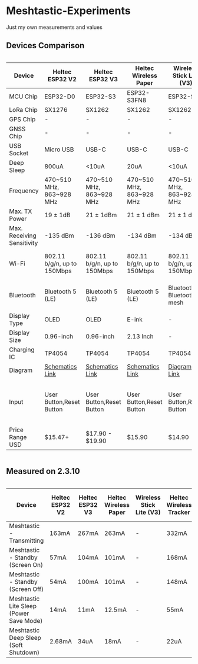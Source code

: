 # Meshtastic-Experiments
Just my own measurements and values

## Devices Comparison

<div style="overflow-x: auto;">
  <table>
    <thead>
      <tr>
        <th>Device</th>
        <th>Heltec ESP32 V2</th>
        <th>Heltec ESP32 V3</th>
        <th>Heltec Wireless Paper</th>
        <th>Wireless Stick Lite (V3)</th>
        <th>Heltec Wireless Tracker</th>
        <th>Heltec Capsule Sensor V3</th>
        <th>T-Deck</th>
        <th>RAK nRF52840</th>
      </tr>
    </thead>
    <tbody>
      <tr>
        <td>MCU Chip</td>
        <td>ESP32-D0</td>
        <td>ESP32-S3</td>
        <td>ESP32-S3FN8</td>
        <td>ESP32-S3</td>
        <td>ESP32-S3FN8</td>
        <td>ESP32-S3FN8</td>
        <td>ESP32-S3FN16R8</td>
        <td>RAK4631</td>
      </tr>
      <tr>
        <td>LoRa Chip</td>
        <td>SX1276</td>
        <td>SX1262</td>
        <td>SX1262</td>
        <td>SX1262</td>
        <td>SX1262</td>
        <td>SX1262</td>
        <td>SX1262</td>
        <td>SX1262</td>
      </tr>
      <tr>
        <td>GPS Chip</td>
        <td>-</td>
        <td>-</td>
        <td>-</td>
        <td>-</td>
        <td>UC6580</td>
        <td>-</td>
        <td>-</td>
        <td>-</td>
      </tr>
      <tr>
        <td>GNSS Chip</td>
        <td>-</td>
        <td>-</td>
        <td>-</td>
        <td>-</td>
        <td>-</td>
        <td>L76k</td>
        <td>-</td>
        <td>-</td>
      </tr>
      <tr>
        <td>USB Socket</td>
        <td>Micro USB</td>
        <td>USB-C</td>
        <td>USB-C</td>
        <td>USB-C</td>
        <td>USB-C</td>
        <td>Wireless Boot</td>
        <td>USB-C</td>
        <td>USB-C</td>
      </tr>
      <tr>
        <td>Deep Sleep</td>
        <td>800uA</td>
        <td>&lt;10uA</td>
        <td>20uA</td>
        <td>&lt;10uA</td>
        <td>15μA</td>
        <td>25μA</td>
        <td>-</td>
        <td>-</td>
      </tr>
      <tr>
        <td>Frequency</td>
        <td>470~510 MHz, 863~928 MHz</td>
        <td>470~510 MHz, 863~928 MHz</td>
        <td>470~510 MHz, 863~928 MHz</td>
        <td>470~510 MHz, 863~928 MHz</td>
        <td>470~510 MHz, 863~928 MHz</td>
        <td>470~510 MHz, 863~928 MHz</td>
        <td>470~510 MHz, 863~928 MHz</td>
        <td>470~510 MHz, 863~928 MHz</td>
      </tr>
      <tr>
        <td>Max. TX Power</td>
        <td>19 ± 1dB</td>
        <td>21 ± 1dBm</td>
        <td>21 ± 1 dBm</td>
        <td>21 ± 1 dBm</td>
        <td>21 ± 1 dBm</td>
        <td>21 ± 1dBm</td>
        <td>22 ± 1dBm</td>
        <td>-</td>
      </tr>
      <tr>
        <td>Max. Receiving Sensitivity</td>
        <td>-135 dBm</td>
        <td>-136 dBm</td>
        <td>-134 dBm</td>
        <td>-134 dBm</td>
        <td>-137dBm</td>
        <td>-135dBm</td>
        <td>-</td>
        <td>-</td>
      </tr>
      <tr>
        <td>Wi-Fi</td>
        <td>802.11 b/g/n, up to 150Mbps</td>
        <td>802.11 b/g/n, up to 150Mbps</td>
        <td>802.11 b/g/n, up to 150Mbps</td>
        <td>802.11 b/g/n, up to 150Mbps</td>
        <td>802.11 b/g/n, up to 150Mbps</td>
        <td>802.11 b/g/n, up to 150Mbps</td>
        <td>802.11 b/g/n, up to 150Mbps</td>
        <td>-</td>
      </tr>
      <tr>
        <td>Bluetooth</td>
        <td>Bluetooth 5 (LE)</td>
        <td>Bluetooth 5 (LE)</td>
        <td>Bluetooth 5 (LE)</td>
        <td>Bluetooth 5, Bluetooth mesh</td>
        <td>Bluetooth 5 (LE), Bluetooth mesh</td>
        <td>Bluetooth 5 (LE), Bluetooth mesh</td>
        <td>Bluetooth 5 (LE)</td>
        <td>Bluetooth 5 (LE)</td>
      </tr>
      <tr>
        <td>Display Type</td>
        <td>OLED</td>
        <td>OLED</td>
        <td>E-ink</td>
        <td>-</td>
        <td>TFT</td>
        <td>-</td>
        <td>LCD</td>
        <td>-</td>
      </tr>
      <tr>
        <td>Display Size</td>
        <td>0.96-inch</td>
        <td>0.96-inch</td>
        <td>2.13 Inch</td>
        <td>-</td>
        <td>0.96-inch</td>
        <td>-</td>
        <td>2.8 Inch</td>
        <td>-</td>
      </tr>
      <tr>
        <td>Charging IC</td>
        <td>TP4054</td>
        <td>TP4054</td>
        <td>TP4054</td>
        <td>TP4054</td>
        <td>TP4054</td>
        <td>TP4054</td>
        <td>TP4054</td>
        <td>-</td>
      </tr>
      <tr>
        <td>Diagram</td>
        <td><a href="#">Schematics Link</a></td>
        <td><a href="#">Schematics Link</a></td>
        <td><a href="#">Schematics Link</a></td>
        <td><a href="#">Diagram Link</a></td>
        <td><a href="#">Diagram Link</a></td>
        <td><a href="#">Diagram Link</a></td>
        <td>-</td>
        <td>-</td>
      </tr>
      <tr>
        <td>Input</td>
        <td>User Button,Reset Button</td>
        <td>User Button,Reset Button</td>
        <td>User Button,Reset Button</td>
        <td>User Button,Reset Button</td>
        <td>User Button,Reset Button</td>
        <td>User Button,Reset Button</td>
        <td>Touch Screen, Keyboard, trackball, Reset Button</td>
        <td>Reset Button</td>
      </tr>
      <tr>
        <td>Price Range USD</td>
        <td>$15.47+</td>
        <td>$17.90 - $19.90</td>
        <td>$15.90</td>
        <td>$14.90</td>
        <td>$19.90</td>
        <td>$25.99</td>
        <td>$52.66</td>
        <td>$36.97</td>
      </tr>
    </tbody>
  </table>
</div>

## Measured on 2.3.10

<div style="overflow-x: auto;">
  <table>
    <thead>
      <tr>
        <th>Device</th>
        <th>Heltec ESP32 V2</th>
        <th>Heltec ESP32 V3</th>
        <th>Heltec Wireless Paper</th>
        <th>Wireless Stick Lite (V3)</th>
        <th>Heltec Wireless Tracker</th>
        <th>Heltec Capsule Sensor V3</th>
        <th>T-Deck</th>
        <th>RAK nRF52840</th>
      </tr>
    </thead>
    <tbody>
      <tr>
        <td>Meshtastic - Transmitting</td>
        <td>163mA</td>
        <td>267mA</td>
        <td>263mA</td>
        <td>-</td>
        <td>332mA</td>
        <td>-</td>
        <td>162mA</td>
        <td>88mA</td>
      </tr>
      <tr>
        <td>Meshtastic - Standby (Screen On)</td>
        <td>57mA</td>
        <td>104mA</td>
        <td>101mA</td>
        <td>-</td>
        <td>168mA</td>
        <td>-</td>
        <td>138mA</td>
        <td>-</td>
      </tr>
      <tr>
        <td>Meshtastic - Standby (Screen Off)</td>
        <td>54mA</td>
        <td>100mA</td>
        <td>101mA</td>
        <td>-</td>
        <td>148mA</td>
        <td>-</td>
        <td>113mA</td>
        <td>12mA</td>
      </tr>
      <tr>
        <td>Meshtastic Lite Sleep (Power Save Mode)</td>
        <td>14mA</td>
        <td>11mA</td>
        <td>12.5mA</td>
        <td>-</td>
        <td>55mA</td>
        <td>-</td>
        <td>29mA</td>
        <td>7mA</td>
      </tr>
      <tr>
        <td>Meshtastic Deep Sleep (Soft Shutdown)</td>
        <td>2.68mA</td>
        <td>34uA</td>
        <td>18mA</td>
        <td>-</td>
        <td>22uA</td>
        <td>-</td>
        <td>Has Power Switch</td>
        <td>-</td>
      </tr>
    </tbody>
  </table>
</div>
